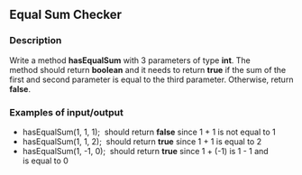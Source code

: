 ## Equal Sum Checker

### Description

Write a method <b>hasEqualSum</b> with 3 parameters of type <b>int</b>. The method should return <b>boolean</b> and it needs to return <b>true</b> if the sum of the first and second parameter is equal to the third parameter. Otherwise, return <b>false</b>.

### Examples of input/output

<ul>
<li>hasEqualSum(1, 1, 1);  should return <b>false</b> since 1 + 1 is not equal to 1</li>
<li>hasEqualSum(1, 1, 2);  should return <b>true</b> since 1 + 1 is equal to 2</li>
<li>hasEqualSum(1, -1, 0);  should return <b>true</b> since 1 + (-1) is 1 - 1 and is equal to 0</li>
</ul>
